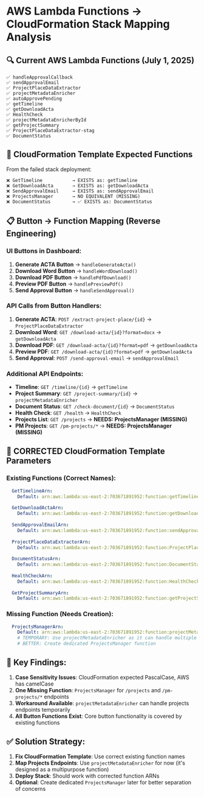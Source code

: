 # AWS Lambda Functions → CloudFormation Stack Mapping Analysis

## 🔍 Current AWS Lambda Functions (July 1, 2025)
```
✅ handleApprovalCallback
✅ sendApprovalEmail               
✅ ProjectPlaceDataExtractor       
✅ projectMetadataEnricher         
✅ autoApprovePending              
✅ getTimeline                     
✅ getDownloadActa                 
✅ HealthCheck                     
✅ projectMetadataEnricherById     
✅ getProjectSummary               
✅ ProjectPlaceDataExtractor-stag  
✅ DocumentStatus                  
```

## 🎯 CloudFormation Template Expected Functions
From the failed stack deployment:
```
❌ GetTimeline           → EXISTS as: getTimeline
❌ GetDownloadActa       → EXISTS as: getDownloadActa  
❌ SendApprovalEmail     → EXISTS as: sendApprovalEmail
❌ ProjectsManager       → NO EQUIVALENT (MISSING)
❌ DocumentStatus        → ✅ EXISTS as: DocumentStatus
```

## 📋 Button → Function Mapping (Reverse Engineering)

### UI Buttons in Dashboard:
1. **Generate ACTA Button** → `handleGenerateActa()`
2. **Download Word Button** → `handleWordDownload()`
3. **Download PDF Button** → `handlePdfDownload()`
4. **Preview PDF Button** → `handlePreviewPdf()`
5. **Send Approval Button** → `handleSendApproval()`

### API Calls from Button Handlers:
1. **Generate ACTA**: `POST /extract-project-place/{id}` → `ProjectPlaceDataExtractor`
2. **Download Word**: `GET /download-acta/{id}?format=docx` → `getDownloadActa`
3. **Download PDF**: `GET /download-acta/{id}?format=pdf` → `getDownloadActa`
4. **Preview PDF**: `GET /download-acta/{id}?format=pdf` → `getDownloadActa`
5. **Send Approval**: `POST /send-approval-email` → `sendApprovalEmail`

### Additional API Endpoints:
- **Timeline**: `GET /timeline/{id}` → `getTimeline`
- **Project Summary**: `GET /project-summary/{id}` → `projectMetadataEnricher`
- **Document Status**: `GET /check-document/{id}` → `DocumentStatus`
- **Health Check**: `GET /health` → `HealthCheck`
- **Projects List**: `GET /projects` → **NEEDS: ProjectsManager (MISSING)**
- **PM Projects**: `GET /pm-projects/*` → **NEEDS: ProjectsManager (MISSING)**

## 🔧 CORRECTED CloudFormation Template Parameters

### Existing Functions (Correct Names):
```yaml
  GetTimelineArn:
    Default: arn:aws:lambda:us-east-2:703671891952:function:getTimeline
    
  GetDownloadActaArn:
    Default: arn:aws:lambda:us-east-2:703671891952:function:getDownloadActa
    
  SendApprovalEmailArn:
    Default: arn:aws:lambda:us-east-2:703671891952:function:sendApprovalEmail
    
  ProjectPlaceDataExtractorArn:
    Default: arn:aws:lambda:us-east-2:703671891952:function:ProjectPlaceDataExtractor
    
  DocumentStatusArn:
    Default: arn:aws:lambda:us-east-2:703671891952:function:DocumentStatus
    
  HealthCheckArn:
    Default: arn:aws:lambda:us-east-2:703671891952:function:HealthCheck
    
  GetProjectSummaryArn:
    Default: arn:aws:lambda:us-east-2:703671891952:function:getProjectSummary
```

### Missing Function (Needs Creation):
```yaml
  ProjectsManagerArn:
    Default: arn:aws:lambda:us-east-2:703671891952:function:projectMetadataEnricher
    # TEMPORARY: Use projectMetadataEnricher as it can handle multiple endpoints
    # BETTER: Create dedicated ProjectsManager function
```

## 🚨 Key Findings:

1. **Case Sensitivity Issues**: CloudFormation expected PascalCase, AWS has camelCase
2. **One Missing Function**: `ProjectsManager` for `/projects` and `/pm-projects/*` endpoints
3. **Workaround Available**: `projectMetadataEnricher` can handle projects endpoints temporarily
4. **All Button Functions Exist**: Core button functionality is covered by existing functions

## ✅ Solution Strategy:

1. **Fix CloudFormation Template**: Use correct existing function names
2. **Map Projects Endpoints**: Use `projectMetadataEnricher` for now (it's designed as a multipurpose function)
3. **Deploy Stack**: Should work with corrected function ARNs
4. **Optional**: Create dedicated `ProjectsManager` later for better separation of concerns
